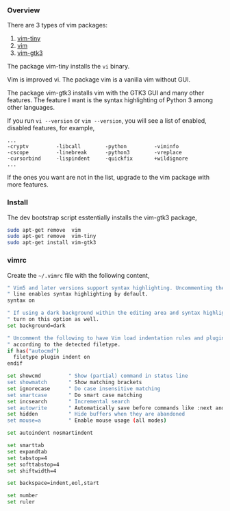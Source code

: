 ### Overview

There are 3 types of vim packages:

1. [vim-tiny](https://packages.debian.org/stretch/vim-tiny)
2. [vim](https://packages.debian.org/stretch/vim)
3. [vim-gtk3](https://packages.debian.org/stretch/vim-gtk3)

The package vim-tiny installs the `vi` binary.

Vim is improved vi. The package vim is a vanilla vim without GUI.

The package vim-gtk3 installs vim with the GTK3 GUI and many other features. The feature I want is the syntax highlighting of Python 3 among other languages.

If you run `vi --version` or `vim --version`, you will see a list of enabled, disabled features, for example,
```
...
-cryptv         -libcall        -python         -viminfo
-cscope         -linebreak      -python3        -vreplace
-cursorbind     -lispindent     -quickfix       +wildignore
...
```

If the ones you want are not in the list, upgrade to the vim package with more features.

### Install

The dev bootstrap script esstentially installs the vim-gtk3 package,

```bash
sudo apt-get remove  vim
sudo apt-get remove  vim-tiny
sudo apt-get install vim-gtk3
```

### vimrc

Create the `~/.vimrc` file with the following content,

```bash
" Vim5 and later versions support syntax highlighting. Uncommenting the next
" line enables syntax highlighting by default.
syntax on

" If using a dark background within the editing area and syntax highlighting
" turn on this option as well.
set background=dark

" Uncomment the following to have Vim load indentation rules and plugins
" according to the detected filetype.
if has("autocmd")
  filetype plugin indent on
endif

set showcmd         " Show (partial) command in status line
set showmatch       " Show matching brackets
set ignorecase      " Do case insensitive matching
set smartcase       " Do smart case matching
set incsearch       " Incremental search
set autowrite       " Automatically save before commands like :next and :make
set hidden          " Hide buffers when they are abandoned
set mouse=a         " Enable mouse usage (all modes)

set autoindent nosmartindent

set smarttab
set expandtab
set tabstop=4
set softtabstop=4
set shiftwidth=4

set backspace=indent,eol,start

set number
set ruler
```
